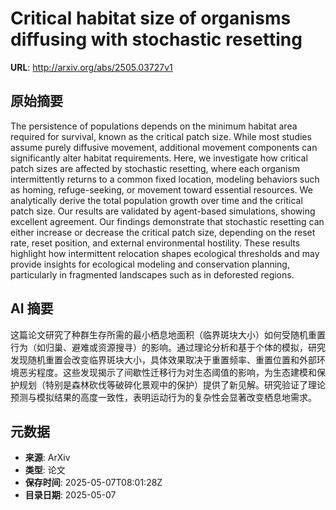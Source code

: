 # Critical habitat size of organisms diffusing with stochastic resetting

**URL**: http://arxiv.org/abs/2505.03727v1

## 原始摘要

The persistence of populations depends on the minimum habitat area required
for survival, known as the critical patch size. While most studies assume
purely diffusive movement, additional movement components can significantly
alter habitat requirements. Here, we investigate how critical patch sizes are
affected by stochastic resetting, where each organism intermittently returns to
a common fixed location, modeling behaviors such as homing, refuge-seeking, or
movement toward essential resources. We analytically derive the total
population growth over time and the critical patch size. Our results are
validated by agent-based simulations, showing excellent agreement. Our findings
demonstrate that stochastic resetting can either increase or decrease the
critical patch size, depending on the reset rate, reset position, and external
environmental hostility. These results highlight how intermittent relocation
shapes ecological thresholds and may provide insights for ecological modeling
and conservation planning, particularly in fragmented landscapes such as in
deforested regions.


## AI 摘要

这篇论文研究了种群生存所需的最小栖息地面积（临界斑块大小）如何受随机重置行为（如归巢、避难或资源搜寻）的影响。通过理论分析和基于个体的模拟，研究发现随机重置会改变临界斑块大小，具体效果取决于重置频率、重置位置和外部环境恶劣程度。这些发现揭示了间歇性迁移行为对生态阈值的影响，为生态建模和保护规划（特别是森林砍伐等破碎化景观中的保护）提供了新见解。研究验证了理论预测与模拟结果的高度一致性，表明运动行为的复杂性会显著改变栖息地需求。

## 元数据

- **来源**: ArXiv
- **类型**: 论文
- **保存时间**: 2025-05-07T08:01:28Z
- **目录日期**: 2025-05-07
